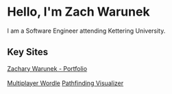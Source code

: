 # Hello, I'm Zach Warunek

I am a Software Engineer attending Kettering University.

## Key Sites
[Zachary Warunek - Portfolio](https://zacharywarunek.com)<br><br>
[Multiplayer Wordle](http://cs351frontend.herokuapp.com/)
[Pathfinding Visualizer](https://pathfindingvisualizer.net)
